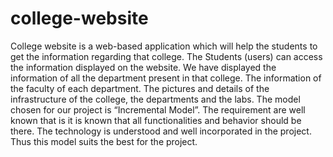 # college-website
College website is a web-based application which will help the students to get the 
information regarding that college.
The Students (users) can access the information displayed on the website. We have 
displayed the information of all the department present in that college. The 
information of the faculty of each department. The pictures and details of the 
infrastructure of the college, the departments and the labs.
The model chosen for our project is “Incremental Model”. The requirement are well 
known that is it is known that all functionalities and behavior should be there. The 
technology is understood and well incorporated in the project. Thus this model suits 
the best for the project. 
